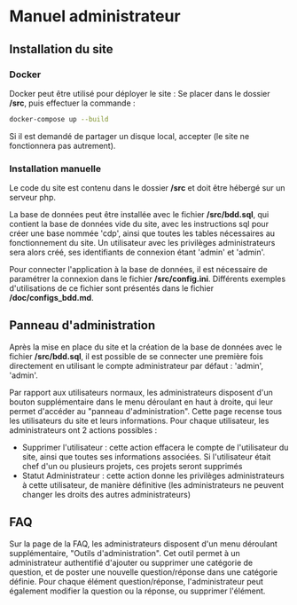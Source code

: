 # Manuel administrateur

## Installation du site

### Docker

Docker peut être utilisé pour déployer le site :
Se placer dans le dossier **/src**, puis effectuer la commande :
```bash
docker-compose up --build
```
Si il est demandé de partager un disque local, accepter (le site ne fonctionnera pas autrement).


### Installation manuelle

Le code du site est contenu dans le dossier **/src** et doit être hébergé sur un serveur php.

La base de données peut être installée avec le fichier **/src/bdd.sql**, qui contient la base de données vide du site, avec les instructions sql pour créer une base nommée 'cdp', ainsi que toutes les tables nécessaires au fonctionnement du site. Un utilisateur avec les privilèges administrateurs sera alors créé, ses identifiants de connexion étant 'admin' et 'admin'.

Pour connecter l'application à la base de données, il est nécessaire de paramétrer la connexion dans le fichier **/src/config.ini**. Différents exemples d'utilisations de ce fichier sont présentés dans le fichier **/doc/configs\_bdd.md**.


## Panneau d'administration

Après la mise en place du site et la création de la base de données avec le fichier **/src/bdd.sql**, il est possible de se connecter une première fois directement en utilisant le compte administrateur par défaut : 'admin', 'admin'.

Par rapport aux utilisateurs normaux, les administrateurs disposent d'un bouton supplémentaire dans le menu déroulant en haut à droite, qui leur permet d'accéder au "panneau d'administration". Cette page recense tous les utilisateurs du site et leurs informations. Pour chaque utilisateur, les administrateurs ont 2 actions possibles :
- Supprimer l'utilisateur : cette action effacera le compte de l'utilisateur du site, ainsi que toutes ses informations associées. Si l'utilisateur était chef d'un ou plusieurs projets, ces projets seront supprimés
- Statut Administrateur : cette action donne les privilèges administrateurs à cette utilisateur, de manière définitive (les administrateurs ne peuvent changer les droits des autres administrateurs)


## FAQ

Sur la page de la FAQ, les administrateurs disposent d'un menu déroulant supplémentaire, "Outils d'administration". Cet outil permet à un administrateur authentifié d'ajouter ou supprimer une catégorie de question, et de poster une nouvelle question/réponse dans une catégorie définie. Pour chaque élément question/réponse, l'administrateur peut également modifier la question ou la réponse, ou supprimer l'élément.
